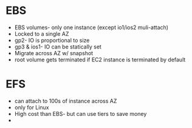 # EBS
- EBS volumes- only one instance (except io1/ios2 muli-attach)
- Locked to a single AZ
- gp2- IO is proportional to size
- gp3 & ios1- IO can be statically set
- Migrate across AZ w/ snapshot
- root volume gets terminated if EC2 instance is terminated by default

# EFS
- can attach to 100s of instance across AZ
- only for Linux
- High cost than EBS- but can use tiers to save money
- 

